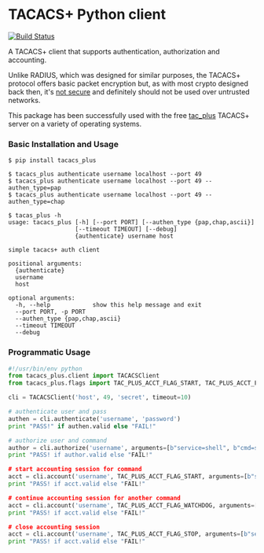 # TACACS+ Python client

[![Build Status](https://travis-ci.org/ansible/tacacs_plus.svg?branch=master)](https://travis-ci.org/ansible/tacacs_plus)

A TACACS+ client that supports authentication, authorization and
accounting.

Unlike RADIUS, which was designed for similar purposes, the TACACS+ protocol
offers basic packet encryption but, as with most crypto designed back then,
it's [not secure](http://www.openwall.com/articles/TACACS+-Protocol-Security)
and definitely should not be used over untrusted networks.

This package has been successfully used with the free
[tac_plus](http://www.shrubbery.net/tac_plus/) TACACS+ server on a variety of
operating systems.

### Basic Installation and Usage
```
$ pip install tacacs_plus

$ tacacs_plus authenticate username localhost --port 49
$ tacacs_plus authenticate username localhost --port 49 --authen_type=pap
$ tacacs_plus authenticate username localhost --port 49 --authen_type=chap

$ tacas_plus -h
usage: tacacs_plus [-h] [--port PORT] [--authen_type {pap,chap,ascii}]
                   [--timeout TIMEOUT] [--debug]
                   {authenticate} username host

simple tacacs+ auth client

positional arguments:
  {authenticate}
  username
  host

optional arguments:
  -h, --help            show this help message and exit
  --port PORT, -p PORT
  --authen_type {pap,chap,ascii}
  --timeout TIMEOUT
  --debug
```

### Programmatic Usage

```python
#!/usr/bin/env python
from tacacs_plus.client import TACACSClient
from tacacs_plus.flags import TAC_PLUS_ACCT_FLAG_START, TAC_PLUS_ACCT_FLAG_WATCHDOG, TAC_PLUS_ACCT_FLAG_STOP

cli = TACACSClient('host', 49, 'secret', timeout=10)

# authenticate user and pass
authen = cli.authenticate('username', 'password')
print "PASS!" if authen.valid else "FAIL!"

# authorize user and command
author = cli.authorize('username', arguments=[b"service=shell", b"cmd=show", b"cmdargs=version"])
print "PASS! if author.valid else "FAIL!"

# start accounting session for command
acct = cli.account('username', TAC_PLUS_ACCT_FLAG_START, arguments=[b"service=shell", b"cmd=show", b"cmdargs=version"])
print "PASS! if acct.valid else "FAIL!"

# continue accounting session for another command
acct = cli.account('username', TAC_PLUS_ACCT_FLAG_WATCHDOG, arguments=[b"service=shell", b"cmd=debug", b"cmdargs=aaa"])
print "PASS! if acct.valid else "FAIL!"

# close accounting session
acct = cli.account('username', TAC_PLUS_ACCT_FLAG_STOP, arguments=[b"service=shell", b"cmd=exit"])
print "PASS! if acct.valid else "FAIL!"
```
